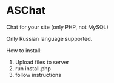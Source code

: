 ASChat
======

Chat for your site (only PHP, not MySQL)

Only Russian language supported.

How to install:
1. Upload files to server
2. run install.php
3. follow instructions 